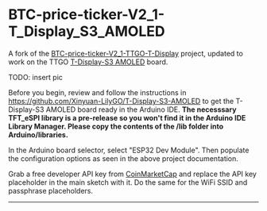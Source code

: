 # BTC-price-ticker-V2_1-T_Display_S3_AMOLED

A fork of the [BTC-price-ticker-V2_1-TTGO-T-Display](https://github.com/oxinon/BTC-price-ticker-V2_1-TTGO-T-Display) project, updated to work on the TTGO [T-Display-S3 AMOLED](https://www.lilygo.cc/products/t-display-s3-amoled) board.

TODO: insert pic

Before you begin, review and follow the instructions in <https://github.com/Xinyuan-LilyGO/T-Display-S3-AMOLED> to get the T-Display-S3 AMOLED board ready in the Arduino IDE. <b>The necesssary TFT_eSPI library is a pre-release so you won't find it in the Arduino IDE Library Manager. Please copy the contents of the /lib folder into Arduino/libraries. </b> 

In the Arduino board selector, select "ESP32 Dev Module". Then populate the configuration options as seen in the above project documentation.

Grab a free developer API key from [CoinMarketCap](https://pro.coinmarketcap.com/account) and replace the API key placeholder in the main sketch with it. Do the same for the WiFi SSID and passphrase placeholders.

* * *
